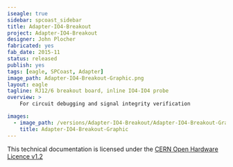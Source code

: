 ```yaml
---
iseagle: true
sidebar: spcoast_sidebar
title: Adapter-IO4-Breakout
project: Adapter-IO4-Breakout
designer: John Plocher
fabricated: yes
fab_date: 2015-11
status: released
publish: yes
tags: [eagle, SPCoast, Adapter]
image_path: Adapter-IO4-Breakout-Graphic.png
layout: eagle
tagline: RJ12/6 breakout board, inline IO4-IO4 probe
overview: >
    For circuit debugging and signal integrity verification

images:
  - image_path: /versions/Adapter-IO4-Breakout/Adapter-IO4-Breakout-Graphic.png
    title: Adapter-IO4-Breakout-Graphic
---
```



This technical documentation is licensed under the [CERN Open Hardware Licence v1.2](http://www.ohwr.org/attachments/2388/cern_ohl_v_1_2.txt)

